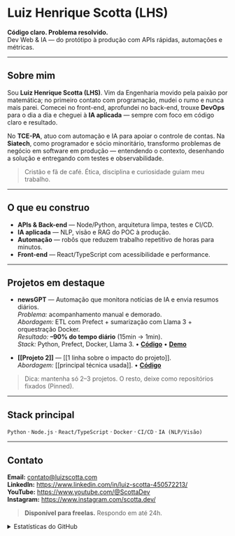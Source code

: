 # Luiz Henrique Scotta (LHS)

**Código claro. Problema resolvido.**  
Dev Web & IA — do protótipo à produção com APIs rápidas, automações e métricas.

---

## Sobre mim
Sou **Luiz Henrique Scotta (LHS)**. Vim da Engenharia movido pela paixão por matemática; no primeiro contato com programação, mudei o rumo e nunca mais parei. Comecei no front-end, aprofundei no back-end, trouxe **DevOps** para o dia a dia e cheguei à **IA aplicada** — sempre com foco em código claro e resultado.

No **TCE-PA**, atuo com automação e IA para apoiar o controle de contas. Na **Siatech**, como programador e sócio minoritário, transformo problemas de negócio em software em produção — entendendo o contexto, desenhando a solução e entregando com testes e observabilidade.

> Cristão e fã de café. Ética, disciplina e curiosidade guiam meu trabalho.

---

## O que eu construo
- **APIs & Back-end** — Node/Python, arquitetura limpa, testes e CI/CD.  
- **IA aplicada** — NLP, visão e RAG do POC à produção.  
- **Automação** — robôs que reduzem trabalho repetitivo de horas para minutos.  
- **Front-end** — React/TypeScript com acessibilidade e performance.

---

## Projetos em destaque
- **newsGPT** — Automação que monitora notícias de IA e envia resumos diários.  
  _Problema:_ acompanhamento manual e demorado.  
  _Abordagem:_ ETL com Prefect + sumarização com Llama 3 + orquestração Docker.  
  _Resultado:_ **–90% do tempo diário** (15min → 1min).  
  _Stack:_ Python, Prefect, Docker, Llama 3. • **[Código]([[link-repo]])** • **[Demo]([[link-demo]])**

- **[[Projeto 2]]** — [[1 linha sobre o impacto do projeto]].  
  _Abordagem:_ [[principal técnica usada]]. • **[Código]([[link-repo]])**

> Dica: mantenha só 2–3 projetos. O resto, deixe como repositórios fixados (Pinned).

---

## Stack principal
`Python` · `Node.js` · `React/TypeScript` · `Docker` · `CI/CD` · `IA (NLP/Visão)`

---

## Contato
**Email:** contato@luizscotta.com  
**LinkedIn:** https://www.linkedin.com/in/luiz-scotta-450572213/  
**YouTube:** https://www.youtube.com/@ScottaDev  
**Instagram:** https://www.instagram.com/scotta.dev/

> **Disponível para freelas.** Respondo em até 24h.

<!-- Opcional: estatísticas sem poluir o visual -->
<details>
  <summary>Estatísticas do GitHub</summary>

  <img src="https://github-readme-stats.vercel.app/api?username=luizHScotta&show_icons=true&theme=transparent&hide_title=true&hide_border=true" alt="GitHub stats" />
  <img src="https://github-readme-stats.vercel.app/api/top-langs/?username=luizHScotta&layout=compact&theme=transparent&hide_border=true" alt="Top languages" />
</details>


